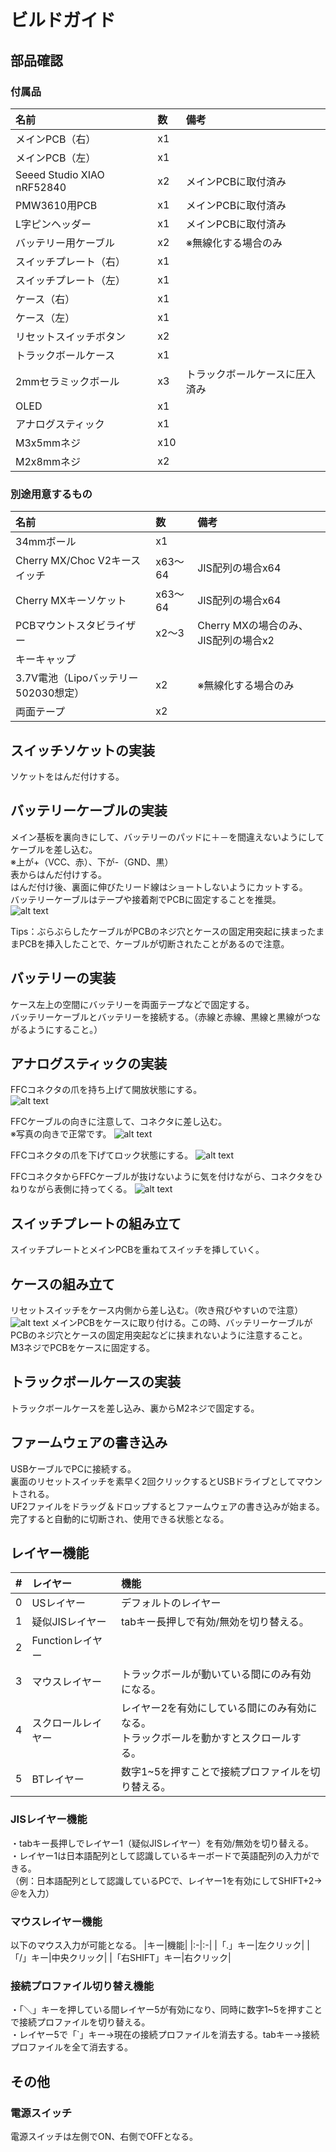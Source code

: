 # ビルドガイド
## 部品確認
### 付属品
|名前|数|備考|
|:-|:-|:-|
|メインPCB（右）|x1| |
|メインPCB（左）|x1| |
|Seeed Studio XIAO nRF52840|x2|メインPCBに取付済み|
|PMW3610用PCB|x1|メインPCBに取付済み|
|L字ピンヘッダー|x1|メインPCBに取付済み|
|バッテリー用ケーブル|x2|※無線化する場合のみ|
|スイッチプレート（右）|x1| |
|スイッチプレート（左）|x1| |
|ケース（右）|x1| |
|ケース（左）|x1| |
|リセットスイッチボタン|x2| |
|トラックボールケース|x1| |
|2mmセラミックボール|x3|トラックボールケースに圧入済み|
|OLED|x1||
|アナログスティック|x1||
|M3x5mmネジ|x10| |
|M2x8mmネジ|x2| |

### 別途用意するもの
|名前|数|備考|
|:-|:-|:-|
|34mmボール|x1| |
|Cherry MX/Choc V2キースイッチ|x63～64|JIS配列の場合x64|
|Cherry MXキーソケット|x63～64|JIS配列の場合x64|
|PCBマウントスタビライザー|x2～3|Cherry MXの場合のみ、JIS配列の場合x2|
|キーキャップ| | |
|3.7V電池（Lipoバッテリー502030想定）|x2|※無線化する場合のみ|
|両面テープ|x2| |

## スイッチソケットの実装
ソケットをはんだ付けする。  

## バッテリーケーブルの実装
メイン基板を裏向きにして、バッテリーのパッドに＋－を間違えないようにしてケーブルを差し込む。  
※上が+（VCC、赤）、下が-（GND、黒）  
表からはんだ付けする。  
はんだ付け後、裏面に伸びたリード線はショートしないようにカットする。  
バッテリーケーブルはテープや接着剤でPCBに固定することを推奨。  
![alt text](img/img02.jpg)

Tips：ぶらぶらしたケーブルがPCBのネジ穴とケースの固定用突起に挟まったままPCBを挿入したことで、ケーブルが切断されたことがあるので注意。   

## バッテリーの実装
ケース左上の空間にバッテリーを両面テープなどで固定する。  
バッテリーケーブルとバッテリーを接続する。（赤線と赤線、黒線と黒線がつながるようにすること。）  

## アナログスティックの実装
FFCコネクタの爪を持ち上げて開放状態にする。  
![alt text](img/img03.jpg)

FFCケーブルの向きに注意して、コネクタに差し込む。    
※写真の向きで正常です。
![alt text](img/img04.jpg)

FFCコネクタの爪を下げてロック状態にする。 
![alt text](img/img06.jpg)

FFCコネクタからFFCケーブルが抜けないように気を付けながら、コネクタをひねりながら表側に持ってくる。
![alt text](img/img05.jpg)

## スイッチプレートの組み立て
スイッチプレートとメインPCBを重ねてスイッチを挿していく。  

## ケースの組み立て
リセットスイッチをケース内側から差し込む。（吹き飛びやすいので注意）  
![alt text](img/img07.jpg)
メインPCBをケースに取り付ける。この時、バッテリーケーブルがPCBのネジ穴とケースの固定用突起などに挟まれないように注意すること。  
M3ネジでPCBをケースに固定する。  

## トラックボールケースの実装
トラックボールケースを差し込み、裏からM2ネジで固定する。  

## ファームウェアの書き込み
USBケーブルでPCに接続する。  
裏面のリセットスイッチを素早く2回クリックするとUSBドライブとしてマウントされる。  
UF2ファイルをドラッグ＆ドロップするとファームウェアの書き込みが始まる。  
完了すると自動的に切断され、使用できる状態となる。  

## レイヤー機能
|#|レイヤー|機能|
|:-|:--|:--|
|0|USレイヤー|デフォルトのレイヤー|
|1|疑似JISレイヤー|tabキー長押しで有効/無効を切り替える。|
|2|Functionレイヤー||
|3|マウスレイヤー|トラックボールが動いている間にのみ有効になる。|
|4|スクロールレイヤー|レイヤー2を有効にしている間にのみ有効になる。<br>トラックボールを動かすとスクロールする。 |
|5|BTレイヤー|数字1~5を押すことで接続プロファイルを切り替える。|

### JISレイヤー機能
・tabキー長押しでレイヤー1（疑似JISレイヤー）を有効/無効を切り替える。  
・レイヤー1は日本語配列として認識しているキーボードで英語配列の入力ができる。  
（例：日本語配列として認識しているPCで、レイヤー1を有効にしてSHIFT+2→＠を入力） 

### マウスレイヤー機能
以下のマウス入力が可能となる。
|キー|機能|
|:-|:-|
|「.」キー|左クリック|
|「/」キー|中央クリック|
|「右SHIFT」キー|右クリック|

### 接続プロファイル切り替え機能
・「＼」キーを押している間レイヤー5が有効になり、同時に数字1~5を押すことで接続プロファイルを切り替える。  
・レイヤー5で「`」キー→現在の接続プロファイルを消去する。tabキー→接続プロファイルを全て消去する。  

## その他
### 電源スイッチ

電源スイッチは左側でON、右側でOFFとなる。   